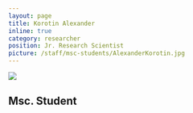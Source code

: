 ```yaml
---
layout: page
title: Korotin Alexander
inline: true
category: researcher
position: Jr. Research Scientist
picture: /staff/msc-students/AlexanderKorotin.jpg
---
```


![](/staff/msc-students/AlexanderKorotin.jpg)

## Msc. Student